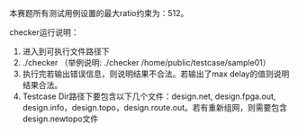 本赛题所有测试用例设置的最大ratio约束为：512。

checker运行说明：
1. 进入到可执行文件路径下
2. ./checker <Testcase Dir> （举例说明: ./checker /home/public/testcase/sample01）
3. 执行完若输出错误信息，则说明结果不合法。若输出了max delay的值则说明结果合法。
4. Testcase Dir路径下要包含以下几个文件：design.net, design.fpga.out, design.info，design.topo，design.route.out。若有重新组网，则需要包含design.newtopo文件